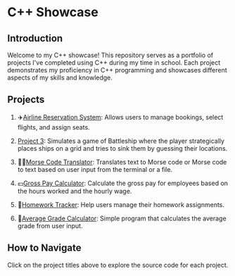 # C++ Showcase

## Introduction

Welcome to my C++ showcase! This repository serves as a portfolio of projects I've completed using C++ during my time in school. Each project demonstrates my proficiency in C++ programming and showcases different aspects of my skills and knowledge.

## Projects

1. ✈️[Airline Reservation System](https://github.com/JGlogowski1/Cpp/tree/main/C%2B%2B%20Programs/Airline2.0): Allows users to manage bookings, select flights, and assign seats.
   
2. [Project 3](https://github.com/JGlogowski1/Cpp/tree/main/C%2B%2B%20Programs/BattleShip): Simulates a game of Battleship where the player strategically places ships on a grid and tries to sink them by guessing their locations.
   
3. 👨‍🦯[Morse Code Translator](https://github.com/JGlogowski1/Cpp/tree/main/C%2B%2B%20Programs/Morse%20Code): Translates text to Morse code or Morse code to text based on user input from the terminal or a file.
   
4. 💵[Gross Pay Calculator](https://github.com/JGlogowski1/Cpp/tree/main/C%2B%2B%20Programs/Gross%20Pay%20Calculator): Calculate the gross pay for employees based on the hours worked and the hourly wage.
   
5. 📝[Homework Tracker](https://github.com/JGlogowski1/Cpp/tree/main/C%2B%2B%20Programs/Homework%20Tracker): Help users manage their homework assignments.
    
6. 🧮[Average Grade Calculator](https://github.com/JGlogowski1/Cpp/tree/main/C%2B%2B%20Programs/Average%20Grade%20Calculator): Simple program that calculates the average grade from user input.

## How to Navigate

Click on the project titles above to explore the source code for each project.

